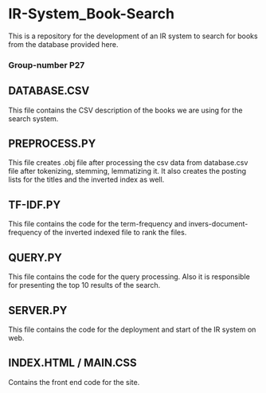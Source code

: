 # IR-System_Book-Search
This is a repository for the development of an IR system to search for books from the database provided here.
### Group-number P27


## DATABASE.CSV
This file contains the CSV description of the books we are using for the search system.

## PREPROCESS.PY
This file creates .obj file after processing the csv data from database.csv file after tokenizing, stemming, lemmatizing it.
It also creates the posting lists for the titles and the inverted index as well.

## TF-IDF.PY
This file contains the code for the term-frequency and invers-document-frequency of the inverted indexed file to rank the files.

## QUERY.PY
This file contains the code for the query processing.
Also it is responsible for presenting the top 10 results of the search.

## SERVER.PY
This file contains the code for the deployment and start of the IR system on web.

## INDEX.HTML / MAIN.CSS
Contains the front end code for the site.
